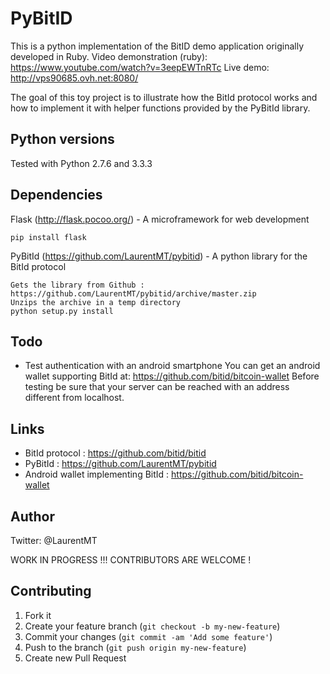 # PyBitID

This is a python implementation of the BitID demo application originally developed in Ruby. 
Video demonstration (ruby): https://www.youtube.com/watch?v=3eepEWTnRTc
Live demo: http://vps90685.ovh.net:8080/

The goal of this toy project is to illustrate how the BitId protocol works and how to implement it with helper functions provided by the PyBitId library.


## Python versions

Tested with Python 2.7.6 and 3.3.3


## Dependencies

Flask (http://flask.pocoo.org/) - A microframework for web development
```
pip install flask
```

PyBitId (https://github.com/LaurentMT/pybitid) - A python library for the BitId protocol
```
Gets the library from Github : https://github.com/LaurentMT/pybitid/archive/master.zip
Unzips the archive in a temp directory
python setup.py install
```


## Todo

- Test authentication with an android smartphone
  You can get an android wallet supporting BitId at: https://github.com/bitid/bitcoin-wallet
  Before testing be sure that your server can be reached with an address different from localhost.


## Links
 - BitId protocol : https://github.com/bitid/bitid
 - PyBitId : https://github.com/LaurentMT/pybitid
 - Android wallet implementing BitId : https://github.com/bitid/bitcoin-wallet


## Author
Twitter: @LaurentMT


WORK IN PROGRESS !!! CONTRIBUTORS ARE WELCOME !

## Contributing

1. Fork it
2. Create your feature branch (`git checkout -b my-new-feature`)
3. Commit your changes (`git commit -am 'Add some feature'`)
4. Push to the branch (`git push origin my-new-feature`)
5. Create new Pull Request
